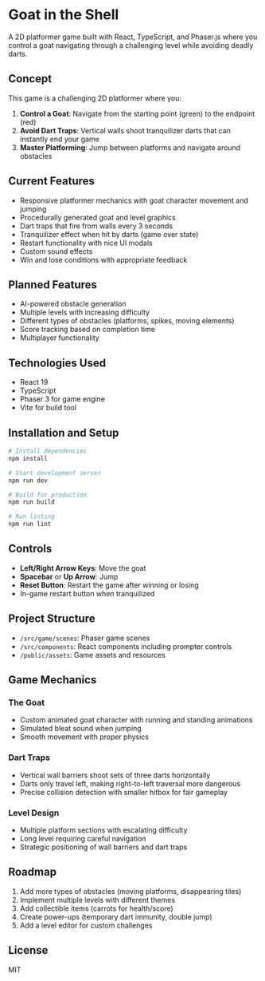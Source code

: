 # Goat in the Shell

A 2D platformer game built with React, TypeScript, and Phaser.js where you control a goat navigating through a challenging level while avoiding deadly darts.

## Concept

This game is a challenging 2D platformer where you:

1. **Control a Goat**: Navigate from the starting point (green) to the endpoint (red)
2. **Avoid Dart Traps**: Vertical walls shoot tranquilizer darts that can instantly end your game
3. **Master Platforming**: Jump between platforms and navigate around obstacles

## Current Features

- Responsive platformer mechanics with goat character movement and jumping
- Procedurally generated goat and level graphics
- Dart traps that fire from walls every 3 seconds
- Tranquilizer effect when hit by darts (game over state)
- Restart functionality with nice UI modals
- Custom sound effects
- Win and lose conditions with appropriate feedback

## Planned Features

- AI-powered obstacle generation
- Multiple levels with increasing difficulty
- Different types of obstacles (platforms, spikes, moving elements)
- Score tracking based on completion time
- Multiplayer functionality

## Technologies Used

- React 19
- TypeScript
- Phaser 3 for game engine
- Vite for build tool

## Installation and Setup

```bash
# Install dependencies
npm install

# Start development server
npm run dev

# Build for production
npm run build

# Run linting
npm run lint
```

## Controls

- **Left/Right Arrow Keys**: Move the goat
- **Spacebar** or **Up Arrow**: Jump
- **Reset Button**: Restart the game after winning or losing
- In-game restart button when tranquilized

## Project Structure

- `/src/game/scenes`: Phaser game scenes
- `/src/components`: React components including prompter controls
- `/public/assets`: Game assets and resources

## Game Mechanics

### The Goat
- Custom animated goat character with running and standing animations
- Simulated bleat sound when jumping
- Smooth movement with proper physics

### Dart Traps
- Vertical wall barriers shoot sets of three darts horizontally
- Darts only travel left, making right-to-left traversal more dangerous
- Precise collision detection with smaller hitbox for fair gameplay

### Level Design
- Multiple platform sections with escalating difficulty
- Long level requiring careful navigation
- Strategic positioning of wall barriers and dart traps

## Roadmap

1. Add more types of obstacles (moving platforms, disappearing tiles)
2. Implement multiple levels with different themes
3. Add collectible items (carrots for health/score)
4. Create power-ups (temporary dart immunity, double jump)
5. Add a level editor for custom challenges

## License

MIT

